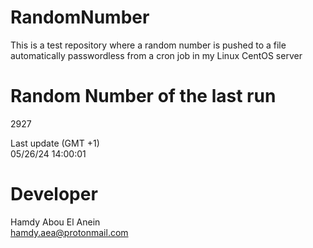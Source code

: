 # RandomNumber    
This is a test repository where a random number is pushed to a file automatically passwordless from a cron job in my Linux CentOS server    
# Random Number of the last run   
2927
      
Last update (GMT +1)    
05/26/24 14:00:01
# Developer    
Hamdy Abou El Anein   
hamdy.aea@protonmail.com
